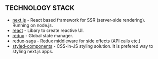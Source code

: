 ## TECHNOLOGY STACK

- [next.js](https://nextjs.org) - React based framework for SSR (server-side rendering). Running on node.js.
- [react](https://reactjs.org) - Libary to create reactive UI.
- [redux](https://redux.js.org) - Global state manager.
- [redux-saga](https://redux-saga.js.org) - Redux middleware for side effects (API calls etc.)
- [styled-components](https://www.styled-components.com) - CSS-in-JS styling solution. It is prefered way to styling next.js apps.
